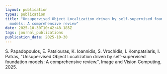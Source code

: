 ```yaml
---
layout: publication
types: publication
title: "Unsupervised Object Localization driven by self-supervised foundation
  models: A comprehensive review"
date: 2025-10-30T10:42:48.185Z
tags: journal_publications
publication_date: 2025-10-30
---
```

S. Papadopoulos, E. Patsiouras, K. Ioannidis, S. Vrochidis, I. Kompatsiaris, I. Patras, "Unsupervised Object Localization driven by self-supervised foundation models: A comprehensive review.", Image and Vision Computing, 2025.